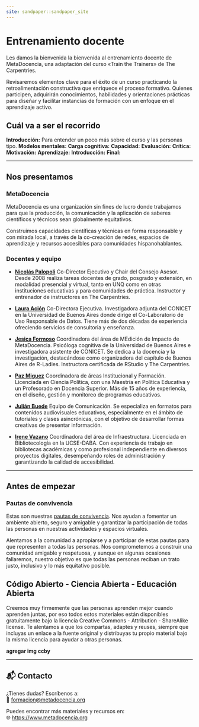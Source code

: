 ```yaml
---
site: sandpaper::sandpaper_site
---
```


# Entrenamiento docente

Les damos la bienvenida la bienvenida al entrenamiento docente de MetaDocencia, una adaptación del curso «Train the Trainers» de The Carpentries.

Revisaremos elementos clave para el éxito de un curso practicando la retroalimentación constructiva que enriquece el proceso formativo. Quienes participen, adquirirán conocimientos, habilidades y orientaciones prácticas para diseñar y facilitar instancias de formación con un enfoque en el aprendizaje activo. 

## Cuál va a ser el recorrido

**Introducción:** Para entender un poco más sobre el curso y las personas tipo.
**Modelos mentales:** 
**Carga cognitiva:**
**Capacidad:**
**Evaluación:**
**Crítica:**
**Motivación:**
**Aprendizaje:**
**Introducción:**
**Final:**

---

## Nos presentamos

### MetaDocencia

MetaDocencia es una organización sin fines de lucro donde trabajamos para que la producción, la comunicación y la aplicación de saberes científicos y técnicos sean globalmente equitativos.

Construimos capacidades científicas y técnicas en forma responsable y con mirada local, a través de la co-creación de redes, espacios de aprendizaje y recursos accesibles para comunidades hispanohablantes.

### Docentes y equipo

- **[Nicolás Palopoli](https://www.metadocencia.org/authors/npalopoli/)** Co-Director Ejecutivo y Chair del Consejo Asesor. Desde 2008 realiza tareas docentes de grado, posgrado y extensión, en modalidad presencial y virtual, tanto en UNQ como en otras instituciones educativas y para comunidades de práctica. Instructor y entrenador de instructores en The Carpentries.

- **[Laura Ación](https://www.metadocencia.org/authors/lacion/)** Co-Directora Ejecutiva. Investigadora adjunta del CONICET en la Universidad de Buenos Aires donde dirige el Co-Laboratorio de Uso Responsable de Datos. Tiene más de dos décadas de experiencia ofreciendo servicios de consultoria y enseñanza. 
  
- **[Jesica Formoso](https://www.metadocencia.org/authors/jformoso/)** Coordinadora del área de MEdición de Impacto de MetaDocencia. Psicóloga cognitiva de la Universidad de Buenos Aires e investigadora asistente de CONICET. Se dedica a la docencia y la investigación, destacándose como organizadora del capítulo de Buenos Aires de R-Ladies. Instructora certificada de RStudio y The Carpentries.
  
- **[Paz Miguez](https://www.metadocencia.org/authors/pazmiguez/)** Coordinadora de áreas Institucional y Formación. Licenciada en Ciencia Política, con una Maestría en Política Educativa y un Profesorado en Docencia Superior. Más de 15 años de experiencia, en el diseño, gestión y monitoreo de programas educativos.
  
- **[Julián Buede](https://www.metadocencia.org/authors/jbuede/)** Equipo de Comunicación. Se especializa en formatos para contenidos audiovisuales educativos, especialmente en el ámbito de tutoriales y clases asincrónicas, con el objetivo de desarrollar formas creativas de presentar información.
  
- **[Irene Vazano](https://www.metadocencia.org/authors/irenevazano/)** Coordinadora del área de Infraestructura. Licenciada en Bibliotecología en la UCSE-DABA. Con experiencia de trabajo en bibliotecas académicas y como profesional independiente en diversos proyectos digitales, desempeñando roles de administración y garantizando la calidad de accesibilidad.

---
## Antes de empezar

### Pautas de convivencia

Estas son nuestras [pautas de convivencia](https://doi.org/10.5281/zenodo.12534195). Nos ayudan a fomentar un ambiente abierto, seguro y amigable y garantizar la participación de todas las personas en nuestras actividades y espacios virtuales.

Alentamos a la comunidad a apropiarse y a participar de estas pautas para que representen a todas las personas. Nos comprometemos a construir una
comunidad amigable y respetuosa, y aunque en algunas ocasiones fallaremos, nuestro objetivo es que todas las personas reciban un trato justo, inclusivo y lo más equitativo posible. 

## Código Abierto - Ciencia Abierta - Educación Abierta

Creemos muy firmemente que las personas aprenden mejor cuando aprenden juntas, por eso todos estos materiales están disponibles gratuitamente bajo la licencia Creative Commons - Attribution - ShareAlike license. Te alentamos a que los compartas, adaptes y reuses, siempre que incluyas un enlace a la fuente original y distribuyas tu propio material bajo la misma licencia para ayudar a otras personas.

**agregar img ccby**

---

## 📬 Contacto

¿Tienes dudas? Escríbenos a:  
📧 formacion@metadocencia.org

Puedes encontrar más materiales y recursos en:  
🌐 https://www.metadocencia.org



